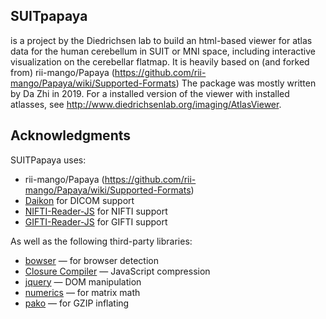 ## SUITpapaya
is a project by the Diedrichsen lab to build an html-based viewer for atlas data for the human cerebellum in SUIT or MNI space, including interactive visualization on the cerebellar flatmap. 
It is heavily based on (and forked from) rii-mango/Papaya (https://github.com/rii-mango/Papaya/wiki/Supported-Formats)
The package was mostly written by Da Zhi in 2019. For a installed version of the viewer with installed atlasses, see http://www.diedrichsenlab.org/imaging/AtlasViewer. 

Acknowledgments
-----

SUITPapaya uses:
- rii-mango/Papaya (https://github.com/rii-mango/Papaya/wiki/Supported-Formats)
- [Daikon](https://github.com/rii-mango/Daikon) for DICOM support
- [NIFTI-Reader-JS](https://github.com/rii-mango/NIFTI-Reader-JS) for NIFTI support 
- [GIFTI-Reader-JS](https://github.com/rii-mango/GIFTI-Reader-JS) for GIFTI support 

As well as the following third-party libraries:
- [bowser](https://github.com/ded/bowser) &mdash; for browser detection
- [Closure Compiler](https://developers.google.com/closure/compiler/) &mdash; JavaScript compression
- [jquery](http://jquery.com/) &mdash; DOM manipulation
- [numerics](http://numericjs.com/) &mdash; for matrix math
- [pako](https://github.com/nodeca/pako) &mdash; for GZIP inflating
